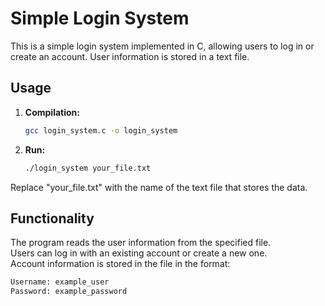 # Simple Login System

This is a simple login system implemented in C, allowing users to log in or create an account. User information is stored in a text file.

## Usage

1. **Compilation:**
   ```bash
   gcc login_system.c -o login_system
   ```
2. **Run:**
   ```bash
   ./login_system your_file.txt
   ```
Replace "your_file.txt" with the name of the text file that stores the data.

## Functionality
The program reads the user information from the specified file.  
Users can log in with an existing account or create a new one.  
Account information is stored in the file in the format:  
  ```bash
  Username: example_user  
  Password: example_password
  ```

